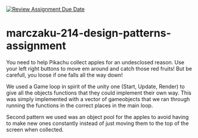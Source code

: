 [![Review Assignment Due Date](https://classroom.github.com/assets/deadline-readme-button-24ddc0f5d75046c5622901739e7c5dd533143b0c8e959d652212380cedb1ea36.svg)](https://classroom.github.com/a/XUCedPox)
# marczaku-214-design-patterns-assignment

You need to help Pikachu collect apples for an undesclosed reason. Use your left right buttons to move em around and catch those red fruits!
But be carefull, you loose if one falls all the way down!

We used a Game loop in spirit of the unity one \(Start, Update, Render) to give all the objects functions that they could implement their own way.
This was simply implemented with a vector of gameobjects that we ran through running the functions in the correct places in the main loop.

Second pattern we used was an object pool for the apples to avoid having to make new ones constantly instead of just moving them to the top of the screen when collected.

